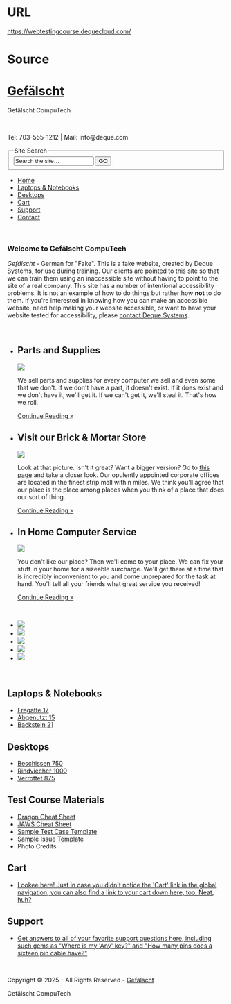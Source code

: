 # URL 
https://webtestingcourse.dequecloud.com/

# Source
<!DOCTYPE html>
<html lang="en"><head>
<!--// 
Thanks for checking the source.  
This site has a number of intentional accessibility problems. 
Let's see if you can find them all!
//-->
<title>Gefälscht~~~Gefälscht CompuTech~~~</title>
<meta name="robots" content="noindex, nofollow">
<!--//
Quick snippet of javascript to make IE recognize HTML5
//-->
<!--[if lt IE 9]> 
<script src="//html5shiv.googlecode.com/svn/trunk/html5.js"></script> <![endif]-->
<link href="styles/reset.css" type="text/css">
<script type="text/javascript" src="http://code.jquery.com/jquery-latest.js"></script>
<script type="text/javascript">
            /* jQuery snippet for row striping */
            $(document).ready(function() {
                $('table.data_table tbody tr:odd td').addClass('odd_row');
                $('table.data_table tbody tr:even td').addClass('even_row');
            });
        </script>
<meta charset="utf-8">
<link rel="stylesheet" href="styles/layout.css" type="text/css">
<style type="text/css">
/**
* Fix poor contrast on the course asset pages 
*/
.courseAssets {
	color: #000 !important;
}
</style>
</head>
<body id="top">
<div class="wrapper">
<div id="header">
  <div class="fl_left">
    <h1><a href="/">Gefälscht</a></h1>
    <p>Gefälscht CompuTech</p>
  </div>
  <br class="clear">
</div>
<div id="topbar">
  <div class="fl_left">
    <p>Tel: 703-555-1212 | Mail: info@deque.com</p>
    <form action="search.php" method="get">
      <fieldset>
        <legend>Site Search</legend>
        <input type="text" name="q" value="Search the site…" onfocus="this.value=(this.value=='Search the site…')? '' : this.value ;">
        <input type="submit" name="go" id="go" value="GO">
      </fieldset>
    </form>
  </div>
  <div id="topnav">
    <ul><li class="active"><a href="/index.php">Home</a></li><li><a href="/laptopsandnotebooks.php">Laptops &amp; Notebooks</a></li><li><a href="/desktops.php">Desktops</a></li><li><a href="/cart.php">Cart</a></li><li><a href="/support.php">Support</a></li><li class=" last "><a href="/contact.php">Contact</a></li></ul>  </div>
  <br class="clear">
</div>

<div id="intro">
  <div class="fl_left"><img src="images/site/homeLanding.jpg" alt=""></div>
  <div class="fl_right">
    <h3>Welcome to Gefälscht CompuTech</h3>
    <p><em>Gefälscht</em> - German for "Fake". This is a fake website, created by Deque Systems, for use during training.
      Our clients are pointed to this site so that we can train them using an inaccessible site without having to point to the site of a real company.  This site has a number of intentional accessibility problems. It is not an example of how to do things but rather how <strong>not</strong> to do them. If you're interested in knowing how you can make an accessible website, need help making your website accessible, or want to have your website tested for accessibility, please <a href="http://www.deque.com" target="_blank">contact Deque Systems</a>.</p>
  </div>
  <br class="clear">
</div>
<div id="homecontent">
  <ul>
    <li>
      <h2>Parts and Supplies</h2>
      <img class="imgl" src="images/site/small60-1.jpg">
      <p>We sell parts and supplies for every computer we sell and even some that we don't.  If we don't have a part, it doesn't exist. If it does exist and we don't have it, we'll get it.  If we can't get it, we'll steal it. That's how we roll.</p>
      <p class="readmore"><a href="support.php">Continue Reading »</a></p>
    </li>
    <li>
      <h2>Visit our Brick &amp; Mortar Store</h2>
      <img class="imgl" src="images/site/small60-2.jpg">
      <p>Look at that picture.  Isn't it great? Want a bigger version? Go to <a href="contact.php">this page</a> and take a closer look. Our opulently appointed corporate offices are located in the finest strip mall within miles. We think you'll agree that our place is the place among places when you think of a place that does our sort of thing.</p>
      <p class="readmore"><a href="contact.php">Continue Reading »</a></p>
    </li>
    <li class="last">
      <h2>In Home Computer Service</h2>
      <img class="imgl" src="images/site/small60-3.jpg">
      <p>You don't like our place?  Then we'll come to your place. We can fix your stuff in your home for a sizeable surcharge. We'll get there at a time that is incredibly inconvenient to you and come unprepared for the task at hand. You'll tell all your friends what great service you received!</p>
      <p class="readmore"><a href="support.php">Continue Reading »</a></p>
    </li>
  </ul>
  <br class="clear">
</div>
<div id="imageline">
  <ul>
    <li><a href="desktops.php"><img src="images/site/small174-1.jpg"></a></li>
    <li><a href="desktops.php"><img src="images/site/small174-2.jpg"></a></li>
    <li><a href="laptopsandnotebooks.php"><img src="images/site/small174-3.jpg"></a></li>
    <li><a href="laptopsandnotebooks.php"><img src="images/site/small174-4.jpg" "=""></a></li>
    <li class="last"><a href="laptopsandnotebooks.php"><img src="images/site/small174-5.jpg"></a></li>
  </ul>
  <br class="clear">
</div>

<div id="footer">
  <div class="footbox">
    <h2>Laptops &amp; Notebooks</h2>
    <ul>
      <li><a href="laptop1.php">Fregatte 17</a></li>
      <li><a href="laptop2.php">Abgenutzt 15</a></li>
      <li><a href="laptop3.php">Backstein 21</a></li>
    </ul>
  </div>
  <div class="footbox">
    <h2>Desktops</h2>
    <ul>
      <li><a href="desktop1.php">Beschissen 750</a></li>
      <li><a href="desktop2.php">Rindviecher 1000</a></li>
      <li><a href="desktop3.php">Verrottet 875</a></li>
    </ul>
  </div>
  <div class="footbox">
    <h2>Test Course Materials</h2>
    <ul>
      <li><a href="/dragoncheatsheet.php">Dragon Cheat Sheet</a></li>
      <li><a href="/jawscheatsheet.php">JAWS Cheat Sheet</a></li>
      <li><a href="/sampletestcasetemplate.php">Sample Test Case Template</a></li>
      <li><a href="/sampleissuetemplate.php">Sample Issue Template</a></li>
      <li><span class="pseudolink" onclick="location.href='/photocredits.php'">Photo Credits</span></li>
    </ul>
  </div>
  <div class="footbox">
    <h2>Cart</h2>
    <ul>
      <li><a href="cart.php">Lookee here! Just in case you didn't notice the 'Cart' link in the global navigation, you can also find a link to your cart down here, too.  Neat, huh?</a></li>
    </ul>
  </div>
  <div class="footbox last">
    <h2>Support</h2>
    <ul>
      <li><a href="support.php">Get answers to all of your favorite support questions here, including such gems as "Where is my 'Any' key?" and "How many pins does a sixteen pin cable have?"</a></li>
    </ul>
  </div>
  <br class="clear">
</div>
<div id="copyright">
  <p class="fl_left">Copyright © 2025 - All Rights Reserved - <a href="/">Gefälscht</a></p>
  <p class="fl_right">Gefälscht CompuTech</p>
  <br class="clear">
</div>
<br class="clear">
</div>
</body></html>